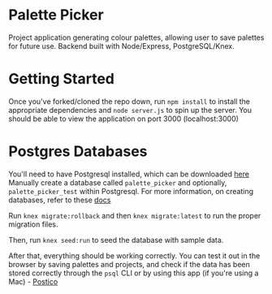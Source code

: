 # Palette Picker
Project application generating colour palettes, allowing user to save palettes for future use. Backend built with Node/Express, PostgreSQL/Knex.

# Getting Started
Once you've forked/cloned the repo down, run `npm install` to install the appropriate dependencies and `node server.js` to spin up the server. You should be able to view the application on port 3000 (localhost:3000)

# Postgres Databases
You'll need to have Postgresql installed, which can be downloaded [here](https://www.postgresql.org/download/)
Manually create a database called `palette_picker` and optionally, `palette_picker_test` within Postgresql.  For more information, on creating databases, refer to these [docs](https://www.postgresql.org/docs/10/static/tutorial-createdb.html)

Run `knex migrate:rollback` and then `knex migrate:latest` to run the proper migration files.

Then, run `knex seed:run` to seed the database with sample data.

After that, everything should be working correctly. You can test it out in the browser by saving palettes and projects, and check if the data has been stored correctly through the `psql` CLI or by using this app (if you're using a Mac) - [Postico](https://eggerapps.at/postico/)
